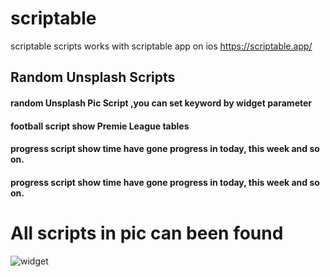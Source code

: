 # scriptable
scriptable scripts works with scriptable app on ios https://scriptable.app/
## Random Unsplash Scripts
#### random Unsplash Pic Script ,you can set keyword by widget parameter
#### football script show Premie League tables
#### progress script show time have gone progress in today, this week and so on.
#### progress script show time have gone progress in today, this week and so on.

# All scripts in pic can been found 

![widget](https://github.com/Juniorchen2012/scriptable/blob/master/overall_300x649.png?raw=true)
